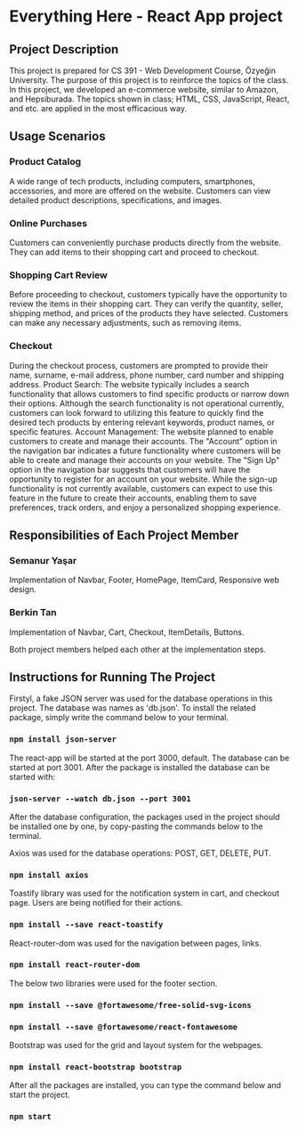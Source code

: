 # Everything Here - React App project

## Project Description

This project is prepared for CS 391 - Web Development Course, Özyeğin University. The purpose of this project is to reinforce the topics of the class. In this project, we developed an e-commerce website, similar to Amazon, and Hepsiburada. The topics shown in class; HTML, CSS, JavaScript, React, and etc. are applied in the most efficacious way. 

## Usage Scenarios

### Product Catalog

A wide range of tech products, including computers, smartphones, accessories, and more are offered on the website. Customers can view detailed product descriptions, specifications, and images. 

### Online Purchases

Customers can conveniently purchase products directly from the website. They can add items to their shopping cart and proceed to checkout. 

### Shopping Cart Review

Before proceeding to checkout, customers typically have the opportunity to review the items in their shopping cart. They can verify the quantity, seller, shipping method, and prices of the products they have selected. Customers can make any necessary adjustments, such as removing items.

### Checkout

During the checkout process, customers are prompted to provide their name, surname, e-mail address, phone number, card number and shipping address. 
Product Search: The website typically includes a search functionality that allows customers to find specific products or narrow down their options. Although the search functionality is not operational currently, customers can look forward to utilizing this feature to quickly find the desired tech products by entering relevant keywords, product names, or specific features.
Account Management:  The website planned to enable customers to create and manage their accounts. The "Account" option in the navigation bar indicates a future functionality where customers will be able to create and manage their accounts on your website. The "Sign Up" option in the navigation bar suggests that customers will have the opportunity to register for an account on your website. While the sign-up functionality is not currently available, customers can expect to use this feature in the future to create their accounts, enabling them to save preferences, track orders, and enjoy a personalized shopping experience.

## Responsibilities of Each Project Member

### Semanur Yaşar

Implementation of Navbar, Footer, HomePage, ItemCard, Responsive web design.

### Berkin Tan

Implementation of Navbar, Cart, Checkout, ItemDetails, Buttons.

Both project members helped each other at the implementation steps. 

## Instructions for Running The Project

Firstyl, a fake JSON server was used for the database operations in this project. The database was names as 'db.json'. To install the related package, simply write the command below to your terminal. 

### `npm install json-server`

The react-app will be started at the port 3000, default. The database can be started at port 3001. After the package is installed the database can be started with:

### `json-server --watch db.json --port 3001`

After the database configuration, the packages used in the project should be installed one by one, by copy-pasting the commands below to the terminal.

Axios was used for the database operations: POST, GET, DELETE, PUT.
### `npm install axios`

Toastify library was used for the notification system in cart, and checkout page. Users are being notified for their actions.
### `npm install --save react-toastify`

React-router-dom was used for the navigation between pages, links.
### `npm install react-router-dom`

The below two libraries were used for the footer section.
### `npm install --save @fortawesome/free-solid-svg-icons`
### `npm install --save @fortawesome/react-fontawesome`

Bootstrap was used for the grid and layout system for the webpages.
### `npm install react-bootstrap bootstrap`

After all the packages are installed, you can type the command below and start the project.
### `npm start`
